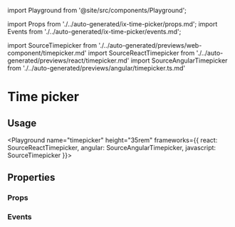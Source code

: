import Playground from '@site/src/components/Playground';

import Props from './../auto-generated/ix-time-picker/props.md';
import Events from './../auto-generated/ix-time-picker/events.md';

import SourceTimepicker from './../auto-generated/previews/web-component/timepicker.md'
import SourceReactTimepicker from './../auto-generated/previews/react/timepicker.md'
import SourceAngularTimepicker from './../auto-generated/previews/angular/timepicker.ts.md'

# Time picker

## Usage

<Playground
name="timepicker" height="35rem"
frameworks={{
  react: SourceReactTimepicker,
  angular: SourceAngularTimepicker,
  javascript: SourceTimepicker
}}>
</Playground>

## Properties

### Props

<Props />

### Events

<Events />
